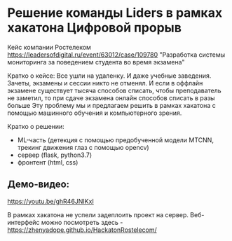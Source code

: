 
# Решение команды Liders в рамках хакатона Цифровой прорыв
Кейс компании Ростелеком https://leadersofdigital.ru/event/63012/case/109780 "Разработка системы мониторинга за поведением студента во время экзамена"

Кратко о кейсе: Все ушли на удаленку. И даже учебные заведения. Зачеты, экзамены и сессии никто не отменял. И если в оффлайн экзамене существует тысяча способов списать, чтобы преподаватель не заметил, то при сдаче экзамена онлайн способов списать в разы больше Эту проблему мы и предлагаем решить в рамках хакатона с помощью машинного обучения и компьютерного зрения.

Кратко о решении:
- ML-часть (детекция с помощью предобученной модели MTCNN, трекинг движения глаз с помощью opencv)
- сервер (flask, python3.7)
- фронтент (html, css)

## Демо-видео:
https://youtu.be/ghR46JNIKxI 

В рамках хакатона не успели задеплоить проект на сервер. 
Веб-интерфейс можно посмотреть здесь - https://zhenyadope.github.io/HackatonRostelecom/
